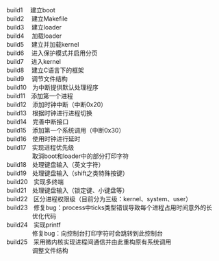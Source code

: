 build1　 建立boot  
build2　 建立Makefile  
build3　 建立loader  
build4　 加载loader  
build5　 建立并加载kernel  
build6　 进入保护模式并启用分页  
build7　 进入kernel  
build8　 建立C语言下的框架  
build9　 调节文件结构  
build10　为中断提供默认处理程序  
build11　添加第一个进程  
build12　添加时钟中断（中断0x20）  
build13　根据时钟进行进程切换  
build14　完善中断接口  
build15　添加第一个系统调用（中断0x30）  
build16　使用时钟进行延时  
build17　实现进程优先级  
　　　　 取消boot和loader中的部分打印字符  
build18　处理键盘输入（英文字符）  
build19　处理键盘输入（shift之类特殊按键）  
build20　实现多终端  
build21　处理键盘输入（锁定键、小键盘等）  
build22　区分进程权限级（目前分为三级：kernel、system、user）  
build23　修复bug：process中ticks类型错误导致每个进程占用时间意外的长  
　　　　 优化代码  
build24　实现printf  
　　　　 修复bug：向控制台打印字符时会跳转到此控制台  
build25　采用微内核实现进程间通信并由此重构原有系统调用  
　　　　 调整文件结构